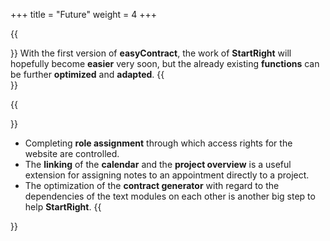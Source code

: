 +++
title = "Future"
weight = 4
+++

{{<section title="So, what's next?">}}
With the first version of **easyContract**, the work of **StartRight** will hopefully become **easier** very soon, but the already existing **functions** can be further **optimized** and **adapted**.
{{</section>}}

{{<section title="Additional Features">}}
* Completing **role assignment** through which access rights for the website are controlled.
* The **linking** of the **calendar** and the **project overview** is a useful extension for assigning notes to an appointment directly to a project.
* The optimization of the **contract generator** with regard to the dependencies of the text modules on each other is another big step to help **StartRight**.
{{</section>}}